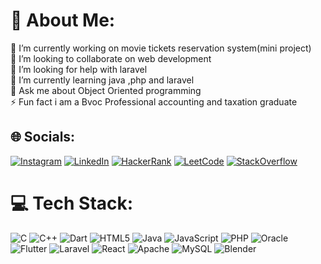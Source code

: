 # 💫 About Me:
🔭 I’m currently working on movie tickets reservation system(mini project)<br>👯 I’m looking to collaborate on web development <br>🤝 I’m looking for help with laravel<br>🌱 I’m currently learning java ,php and laravel <br>💬 Ask me about Object Oriented programming <br>⚡ Fun fact i am a Bvoc Professional accounting and taxation graduate


## 🌐 Socials:
[![Instagram](https://img.shields.io/badge/Instagram-%23E4405F.svg?logo=Instagram&logoColor=white)](https://instagram.com/sreekesh_k_prabhu) 
[![LinkedIn](https://img.shields.io/badge/LinkedIn-%230077B5.svg?logo=linkedin&logoColor=white)](https://www.linkedin.com/in/sreekesh-k-prabhu-7b835124a) 
[![HackerRank](https://img.shields.io/badge/HackerRank-0A4C26.svg?logo=Hackerrank&logoColor=white)](https://www.hackerrank.com/sreekeshkprabhu1)
[![LeetCode](https://img.shields.io/badge/LeetCode-CC8000.svg?logo=LeetCode&logoColor=white)](https://leetcode.com/sreekesh-k)
[![StackOverflow](https://img.shields.io/badge/StackOverflow-3C3C3C.svg?logo=StackOverFlow&logoColor=white)](https://stackoverflow.com/users/23414592/sreekesh-prabhu)

# 💻 Tech Stack:
![C](https://img.shields.io/badge/c-%2300599C.svg?style=for-the-badge&logo=c&logoColor=white) ![C++](https://img.shields.io/badge/c++-%2300599C.svg?style=for-the-badge&logo=c%2B%2B&logoColor=white) ![Dart](https://img.shields.io/badge/dart-%230175C2.svg?style=for-the-badge&logo=dart&logoColor=white) ![HTML5](https://img.shields.io/badge/html5-%23E34F26.svg?style=for-the-badge&logo=html5&logoColor=white) ![Java](https://img.shields.io/badge/java-%23ED8B00.svg?style=for-the-badge&logo=openjdk&logoColor=white) ![JavaScript](https://img.shields.io/badge/javascript-%23323330.svg?style=for-the-badge&logo=javascript&logoColor=%23F7DF1E) ![PHP](https://img.shields.io/badge/php-%23777BB4.svg?style=for-the-badge&logo=php&logoColor=white) ![Oracle](https://img.shields.io/badge/Oracle-F80000?style=for-the-badge&logo=oracle&logoColor=white) ![Flutter](https://img.shields.io/badge/Flutter-%2302569B.svg?style=for-the-badge&logo=Flutter&logoColor=white) ![Laravel](https://img.shields.io/badge/laravel-%23FF2D20.svg?style=for-the-badge&logo=laravel&logoColor=white) ![React](https://img.shields.io/badge/react-%2320232a.svg?style=for-the-badge&logo=react&logoColor=%2361DAFB) ![Apache](https://img.shields.io/badge/apache-%23D42029.svg?style=for-the-badge&logo=apache&logoColor=white) ![MySQL](https://img.shields.io/badge/mysql-%2300000f.svg?style=for-the-badge&logo=mysql&logoColor=white) ![Blender](https://img.shields.io/badge/blender-%23F5792A.svg?style=for-the-badge&logo=blender&logoColor=white)
